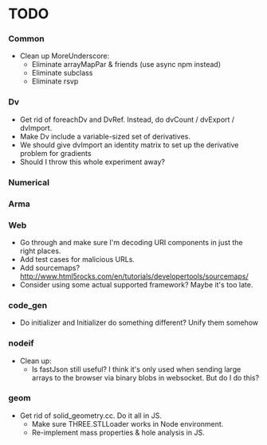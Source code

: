 # TODO

### Common

  * Clean up MoreUnderscore:
    - Eliminate arrayMapPar & friends (use async npm instead)
    - Eliminate subclass
    - Eliminate rsvp

### Dv

  * Get rid of foreachDv and DvRef. Instead, do dvCount / dvExport / dvImport.
  * Make Dv include a variable-sized set of derivatives.
  * We should give dvImport an identity matrix to set up the derivative problem for gradients
  * Should I throw this whole experiment away?

### Numerical

### Arma

### Web

 * Go through and make sure I'm decoding URI components in just the right places.
 * Add test cases for malicious URLs.
 * Add sourcemaps?   http://www.html5rocks.com/en/tutorials/developertools/sourcemaps/
 * Consider using some actual supported framework? Maybe it's too late.

### code_gen

 * Do initializer and Initializer do something different? Unify them somehow

### nodeif

* Clean up:
   - Is fastJson still useful? I think it's only used when sending large arrays to the browser via binary blobs in websocket. But do I do this?

### geom

 * Get rid of solid_geometry.cc. Do it all in JS.
   - Make sure THREE.STLLoader works in Node environment.
   - Re-implement mass properties & hole analysis in JS.
